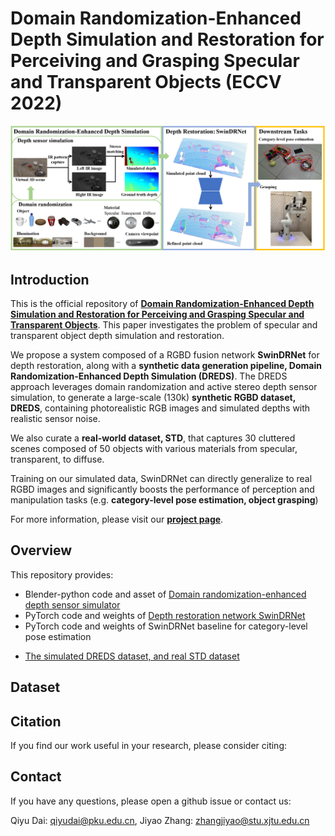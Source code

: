# Domain Randomization-Enhanced Depth Simulation and Restoration for Perceiving and Grasping Specular and Transparent Objects (ECCV 2022)

![teaser](images/teaser.png)

## Introduction
This is the official repository of [**Domain Randomization-Enhanced Depth Simulation and Restoration for Perceiving and Grasping Specular and Transparent Objects**](https://arxiv.org). This paper investigates the problem of specular and transparent object depth simulation and restoration.

We propose a system composed of a RGBD fusion network **SwinDRNet** for depth restoration, along with a **synthetic data generation pipeline, Domain Randomization-Enhanced Depth Simulation (DREDS)**. The DREDS approach leverages domain randomization and active stereo depth sensor simulation, to generate a large-scale (130k) **synthetic RGBD dataset, DREDS**, containing photorealistic RGB images and simulated depths with realistic sensor noise. 

We also curate a **real-world dataset, STD**, that captures 30 cluttered scenes composed of 50 objects with various materials from specular, transparent, to diffuse.

Training on our simulated data, SwinDRNet can directly generalize to real RGBD images and significantly boosts the performance of perception and manipulation tasks (e.g. **category-level pose estimation, object grasping**)

For more information, please visit our [**project page**](https://github.com/PKU-EPIC).

## Overview
This repository provides:
- Blender-python code and asset of [Domain randomization-enhanced depth sensor simulator](https://github.com/PKU-EPIC/DREDS/blob/main/DepthSensorSimulator)
- PyTorch code and weights of [Depth restoration network SwinDRNet](https://github.com/PKU-EPIC/DREDS/blob/main/SwinDRNet)
- PyTorch code and weights of SwinDRNet baseline for category-level pose estimation
<!-- - PyTorch code and weights of [SwinDRNet baseline for category-level pose estimation](https://github.com/PKU-EPIC/DREDS/blob/main/DownstreamTasks) -->
- [The simulated DREDS dataset, and real STD dataset](https://github.com/PKU-EPIC/DREDS#dataset)

## Dataset


## Citation
If you find our work useful in your research, please consider citing:

## Contact
If you have any questions, please open a github issue or contact us:

Qiyu Dai: qiyudai@pku.edu.cn, Jiyao Zhang: zhangjiyao@stu.xjtu.edu.cn